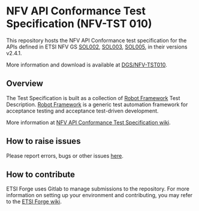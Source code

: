 # NFV API Conformance Test Specification (NFV-TST 010)

This repository hosts the NFV API Conformance test specification for 
the APIs defined in ETSI NFV GS [SOL002](https://www.etsi.org/deliver/etsi_gs/NFV-SOL/001_099/002/02.04.01_60/gs_NFV-SOL002v020401p.pdf), [SOL003](https://www.etsi.org/deliver/etsi_gs/NFV-SOL/001_099/003/02.04.01_60/gs_NFV-SOL003v020401p.pdf), [SOL005](http://www.etsi.org/deliver/etsi_gs/NFV-SOL/001_099/005/02.04.01_60/gs_NFV-SOL005v020401p.pdf), in their versions v2.4.1.

More information and download is available at [DGS/NFV-TST010](https://portal.etsi.org/webapp/WorkProgram/Report_WorkItem.asp?WKI_ID=54031).

## Overview

The Test Specification is built as a collection of [Robot Framework](robotframework.org/) Test Description. [Robot Framework](robotframework.org/) is a generic test automation framework for acceptance testing and acceptance test-driven development.

More information at [NFV API Conformance Test Specification wiki](https://forge.etsi.org/rep/nfv/api-tests/wikis/NFV-API-Conformance-Test-Specification).

## How to raise issues

Please report errors, bugs or other issues [here](https://forge.etsi.org/rep/nfv/api-tests/issues).

## How to contribute

ETSI Forge uses Gitlab to manage submissions to the repository.
For more information on setting up your environment and contributing, you may refer to the [ETSI Forge wiki](https://forge.etsi.org/wiki/index.php/Main_Page).
